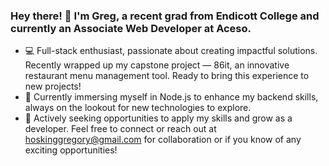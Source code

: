 ### Hey there! 👋 I'm Greg, a recent grad from Endicott College and currently an Associate Web Developer at Aceso.

- 💻 Full-stack enthusiast, passionate about creating impactful solutions. Recently wrapped up my capstone project — 86it, an innovative restaurant menu management tool. Ready to bring this experience to new projects!
- 🌱 Currently immersing myself in Node.js to enhance my backend skills, always on the lookout for new technologies to explore.
- 🚀 Actively seeking opportunities to apply my skills and grow as a developer. Feel free to connect or reach out at hoskinggregory@gmail.com for collaboration or if you know of any exciting opportunities!
